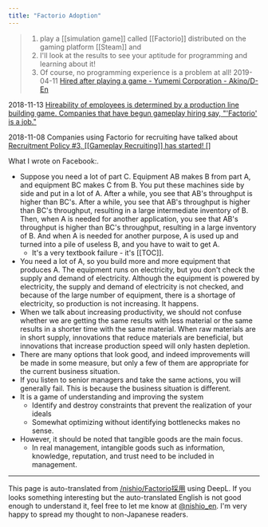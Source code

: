 ```yaml
---
title: "Factorio Adoption"
---
```


>  1. play a [[simulation game]] called [[Factorio]] distributed on the gaming platform [[Steam]] and
>  2. I'll look at the results to see your aptitude for programming and learning about it!
>  3. Of course, no programming experience is a problem at all!
2019-04-11 [Hired after playing a game - Yumemi Corporation - Akino/D-En](https://note.com/ddden/n/n8fd0245f8551)

2018-11-13
[Hireability of employees is determined by a production line building game. Companies that have begun gameplay hiring say, "'Factorio' is a job."](https://news.denfaminicogamer.jp/gamenewsplus/181113l)

2018-11-08
Companies using Factorio for recruiting have talked about [Recruitment Policy #3, [[Gameplay Recruiting]] has started! []](https://www.yumemi.co.jp/ja/news/2018/181107_recruit03game)

What I wrote on Facebook:.
- Suppose you need a lot of part C. Equipment AB makes B from part A, and equipment BC makes C from B. You put these machines side by side and put in a lot of A. After a while, you see that AB's throughput is higher than BC's. After a while, you see that AB's throughput is higher than BC's throughput, resulting in a large intermediate inventory of B. Then, when A is needed for another application, you see that AB's throughput is higher than BC's throughput, resulting in a large inventory of B. And when A is needed for another purpose, A is used up and turned into a pile of useless B, and you have to wait to get A.
    - It's a very textbook failure - it's [[TOC]].
- You need a lot of A, so you build more and more equipment that produces A. The equipment runs on electricity, but you don't check the supply and demand of electricity. Although the equipment is powered by electricity, the supply and demand of electricity is not checked, and because of the large number of equipment, there is a shortage of electricity, so production is not increasing. It happens.
- When we talk about increasing productivity, we should not confuse whether we are getting the same results with less material or the same results in a shorter time with the same material. When raw materials are in short supply, innovations that reduce materials are beneficial, but innovations that increase production speed will only hasten depletion.
- There are many options that look good, and indeed improvements will be made in some measure, but only a few of them are appropriate for the current business situation.
- If you listen to senior managers and take the same actions, you will generally fail. This is because the business situation is different.
- It is a game of understanding and improving the system
    - Identify and destroy constraints that prevent the realization of your ideals
    - Somewhat optimizing without identifying bottlenecks makes no sense.
- However, it should be noted that tangible goods are the main focus.
    - In real management, intangible goods such as information, knowledge, reputation, and trust need to be included in management.


---
This page is auto-translated from [/nishio/Factorio採用](https://scrapbox.io/nishio/Factorio採用) using DeepL. If you looks something interesting but the auto-translated English is not good enough to understand it, feel free to let me know at [@nishio_en](https://twitter.com/nishio_en). I'm very happy to spread my thought to non-Japanese readers.